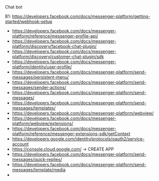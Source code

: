 Chat bot

B1: https://developers.facebook.com/docs/messenger-platform/getting-started/webhook-setup

- https://developers.facebook.com/docs/messenger-platform/reference/messenger-profile-api/
- https://developers.facebook.com/docs/messenger-platform/discovery/facebook-chat-plugin/
- https://developers.facebook.com/docs/messenger-platform/discovery/customer-chat-plugin/sdk
- https://developers.facebook.com/docs/messenger-platform/identity/user-profile/
- https://developers.facebook.com/docs/messenger-platform/send-messages/persistent-menu/
- https://developers.facebook.com/docs/messenger-platform/send-messages/sender-actions/
- https://developers.facebook.com/docs/messenger-platform/send-messages/
- https://developers.facebook.com/docs/messenger-platform/send-messages/templates/
- https://developers.facebook.com/docs/messenger-platform/webview/
- https://developers.facebook.com/docs/messenger-platform/webview/extensions/
- https://developers.facebook.com/docs/messenger-platform/reference/messenger-extensions-sdk/getContext
- https://developers.google.com/identity/protocols/oauth2/service-account
- https://console.cloud.google.com/  -> CREATE APP
- https://developers.facebook.com/docs/messenger-platform/send-messages/quick-replies/
- https://developers.facebook.com/docs/messenger-platform/send-messages/template/media
- 

